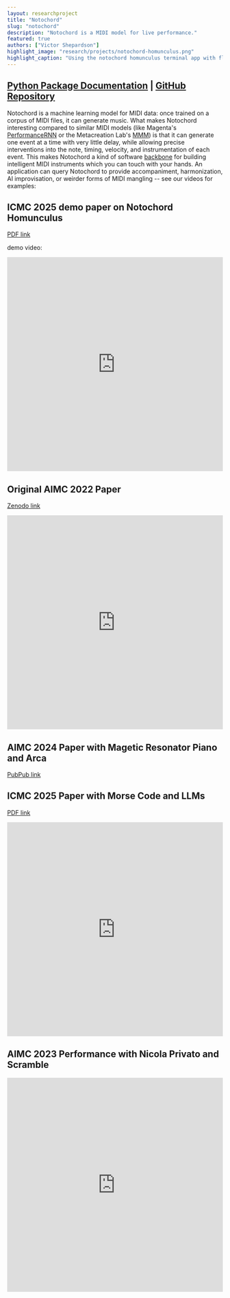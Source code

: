 ```yaml
---
layout: researchproject
title: "Notochord"
slug: "notochord"
description: "Notochord is a MIDI model for live performance."
featured: true
authors: ["Victor Shepardson"]
highlight_image: "research/projects/notochord-homunculus.png"
highlight_caption: "Using the notochord homunculus terminal app with fluidsynth."
---
```


<script>
  import CaptionedImage from "../../components/Images/CaptionedImage.svelte"
</script>

## <a href="https://intelligent-instruments-lab.github.io/notochord/" title="documentation">Python Package Documentation</a>  |  <a href="https://github.com/Intelligent-Instruments-Lab/notochord" title="repo">GitHub Repository</a>

Notochord is a machine learning model for MIDI data: once trained on a corpus of MIDI files, it can generate music. 
What makes Notochord interesting compared to similar MIDI models 
(like Magenta's <a href="https://magenta.tensorflow.org/performance-rnn" title="PerformanceRNN">PerformanceRNN</a> 
or the Metacreation Lab's <a href="https://jeffreyjohnens.github.io/MMM/" title="MMM">MMM</a>) 
is that it can generate one event at a time with very little delay, while allowing precise interventions into the note, timing, velocity, and instrumentation of each event. 
This makes Notochord a kind of software <a href="https://en.wikipedia.org/wiki/Notochord" title="wiki">backbone</a> for building intelligent MIDI instruments which you can touch with your hands. An application can query Notochord to provide accompaniment, harmonization, AI improvisation, or weirder forms of MIDI mangling -- see our videos for examples:

## ICMC 2025 demo paper on Notochord Homunculus
<a href="../pdf/2025_icmc_notochord_homunculus.pdf" title="homunculus demo paper">PDF link</a>

demo video:

<iframe width="100%" height="500" src="https://www.youtube.com/embed/u1ntK2Qg8vo" title="YouTube video player" frameborder="0" allow="accelerometer; clipboard-write; encrypted-media; gyroscope; picture-in-picture" allowfullscreen></iframe>
<!-- homunculus demo ICMC -->

## Original AIMC 2022 Paper
<a href="https://zenodo.org/record/7088404" title="paper">Zenodo link</a>
<!-- <figure> -->

<CaptionedImage
  src="research/projects/notochord-diagram.png"
  alt="A block diagram describing the Notochord model architecture."
  caption="Architecture of the Notochord model (from the paper)."/>

<iframe width="100%" height="500" src="https://www.youtube.com/embed/mkBKAyudL0A" title="YouTube video player" frameborder="0" allow="accelerometer; clipboard-write; encrypted-media; gyroscope; picture-in-picture" allowfullscreen></iframe>
<!-- <figcaption>AIMC 2022 video presentation</figcaption> -->
<!-- </figure> -->

## AIMC 2024 Paper with Magetic Resonator Piano and Arca 
<a href="https://aimc2024.pubpub.org/pub/0lh6s86c/release/1" title="paper">PubPub link</a>

## ICMC 2025 Paper with Morse Code and LLMs
<a href="../pdf/2025_icmc_dit_dah_delta_token.pdf" title="paper">PDF link</a>

<iframe width="100%" height="500" src="https://www.youtube.com/embed/JLA901xCn4w?si=YlAwmN0VP3JHRBCw&amp;start=1137" title="YouTube video player" frameborder="0" allow="accelerometer; autoplay; clipboard-write; encrypted-media; gyroscope; picture-in-picture; web-share" referrerpolicy="strict-origin-when-cross-origin" allowfullscreen></iframe>

## AIMC 2023 Performance with Nicola Privato and Scramble

<iframe width="100%" height="500" src="https://www.youtube.com/embed/xpN5Bxvkq08?si=8t2yIQvq5To0uxWE&amp;start=1315" title="YouTube video player" frameborder="0" allow="accelerometer; clipboard-write; encrypted-media; gyroscope; picture-in-picture" referrerpolicy="strict-origin-when-cross-origin" allowfullscreen></iframe>

<!-- <CaptionedImage
  src="research/projects/notochord-action.jpg"
  alt="A screenshot of multiple code windows and video capture of a hand playing on a MIDI controller."
  caption="Using notochord with a MIDI controller and SuperCollider"/> -->

